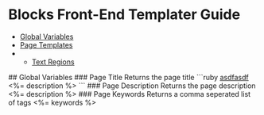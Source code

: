 # Blocks Front-End Templater Guide
- [Global Variables](#global)
- [Page Templates](#page_templates)
- - [Text Regions](#text_regions)

<a name="global"/>
## Global Variables
### Page Title
Returns the page title
```ruby
	<a href="asdfadsf">asdfasdf</a>
	<%= description %>
```
### Page Description
Returns the page description
	<%= description %>
### Page Keywords
Returns a comma seperated list of tags
	<%= keywords %>

